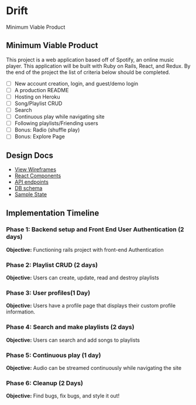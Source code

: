 
# Drift

Minimum Viable Product

## Minimum Viable Product

This project is a web application based off of Spotify, an online music player. This application will be built with Ruby on Rails, React, and Redux. By the end of the project the list of criteria below should be completed.

- [ ] New account creation, login, and guest/demo login
- [ ] A production README
- [ ] Hosting on Heroku
- [ ] Song/Playlist CRUD
- [ ] Search
- [ ] Continuous play while navigating site
- [ ] Following playlists/Friending users
- [ ] Bonus: Radio (shuffle play)
- [ ] Bonus: Explore Page

## Design Docs
* [View Wireframes][wireframes]
* [React Components][components]
* [API endpoints][api-endpoints]
* [DB schema][schema]
* [Sample State][sample-state]

[wireframes]: docs/wireframes
[components]: docs/component-hierarchy.md
[sample-state]: docs/sample-state.md
[api-endpoints]: docs/api-endpoints.md
[schema]: docs/schema.md


## Implementation Timeline

### Phase 1: Backend setup and Front End User Authentication (2 days)

**Objective:** Functioning rails project with front-end Authentication

### Phase 2: Playlist CRUD (2 days)

**Objective:** Users can create, update, read and destroy playlists

### Phase 3: User profiles(1 Day)

**Objective:** Users have a profile page that displays their custom profile information.

### Phase 4: Search and make playlists (2 days)

**Objective:** Users can search and add songs to playlists

### Phase 5: Continuous play (1 day)

**Objective:** Audio can be streamed continuously while navigating the site

### Phase 6: Cleanup (2 Days)

**Objective:** Find bugs, fix bugs, and style it out!
